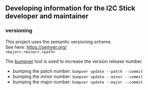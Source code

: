 ## Developing information for the I2C Stick developer and maintainer

### versioning

This project uses the semantic versioning scheme.  
See here: https://semver.org/  
`<major>.<minor>.<path>`  

The [bumpver](https://github.com/mbarkhau/bumpver) tool is used to increase the version release number.

- bumping the patch number: `bumpver update --patch --commit`
- bumping the minor number: `bumpver update --minor --commit`
- bumping the major number: `bumpver update --major --commit`


